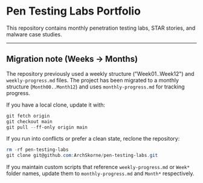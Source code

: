 # Pen Testing Labs Portfolio

This repository contains monthly penetration testing labs, STAR stories, and malware case studies.

---

## Migration note (Weeks → Months)

The repository previously used a weekly structure ("Week01..Week12") and `weekly-progress.md` files. The project has been migrated to a monthly structure (`Month00..Month12`) and uses `monthly-progress.md` for tracking progress.

If you have a local clone, update it with:

```powershell
git fetch origin
git checkout main
git pull --ff-only origin main
```

If you run into conflicts or prefer a clean state, reclone the repository:

```powershell
rm -rf pen-testing-labs
git clone git@github.com:ArchSkorne/pen-testing-labs.git
```

If you maintain custom scripts that reference `weekly-progress.md` or `Week*` folder names, update them to `monthly-progress.md` and `Month*` respectively.
